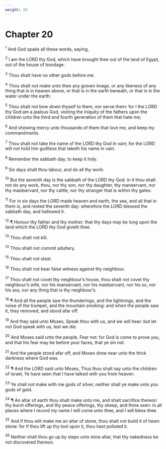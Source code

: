 ```yaml
---
weight: 20
---
```


# Chapter 20

<sup>1</sup> And God spake all these words, saying, 

<sup>2</sup> I am the LORD thy God, which have brought thee out of the land of Egypt, out of the house of bondage. 

<sup>3</sup> Thou shalt have no other gods before me. 

<sup>4</sup> Thou shalt not make unto thee any graven image, or any likeness of any thing that is in heaven above, or that is in the earth beneath, or that is in the water under the earth: 

<sup>5</sup> Thou shalt not bow down thyself to them, nor serve them: for I the LORD thy God am a jealous God, visiting the iniquity of the fathers upon the children unto the third and fourth generation of them that hate me; 

<sup>6</sup> And shewing mercy unto thousands of them that love me, and keep my commandments. 

<sup>7</sup> Thou shalt not take the name of the LORD thy God in vain; for the LORD will not hold him guiltless that taketh his name in vain. 

<sup>8</sup> Remember the sabbath day, to keep it holy. 

<sup>9</sup> Six days shalt thou labour, and do all thy work: 

<sup>10</sup> But the seventh day is the sabbath of the LORD thy God: in it thou shalt not do any work, thou, nor thy son, nor thy daughter, thy manservant, nor thy maidservant, nor thy cattle, nor thy stranger that is within thy gates: 

<sup>11</sup> For in six days the LORD made heaven and earth, the sea, and all that in them is, and rested the seventh day: wherefore the LORD blessed the sabbath day, and hallowed it. 

<sup>12</sup> ¶ Honour thy father and thy mother: that thy days may be long upon the land which the LORD thy God giveth thee. 

<sup>13</sup> Thou shalt not kill. 

<sup>14</sup> Thou shalt not commit adultery. 

<sup>15</sup> Thou shalt not steal. 

<sup>16</sup> Thou shalt not bear false witness against thy neighbour. 

<sup>17</sup> Thou shalt not covet thy neighbour’s house, thou shalt not covet thy neighbour’s wife, nor his manservant, nor his maidservant, nor his ox, nor his ass, nor any thing that is thy neighbour’s. 

<sup>18</sup> ¶ And all the people saw the thunderings, and the lightnings, and the noise of the trumpet, and the mountain smoking: and when the people saw it, they removed, and stood afar off. 

<sup>19</sup> And they said unto Moses, Speak thou with us, and we will hear: but let not God speak with us, lest we die. 

<sup>20</sup> And Moses said unto the people, Fear not: for God is come to prove you, and that his fear may be before your faces, that ye sin not. 

<sup>21</sup> And the people stood afar off, and Moses drew near unto the thick darkness where God was. 

<sup>22</sup> ¶ And the LORD said unto Moses, Thus thou shalt say unto the children of Israel, Ye have seen that I have talked with you from heaven. 

<sup>23</sup> Ye shall not make with me gods of silver, neither shall ye make unto you gods of gold. 

<sup>24</sup> ¶ An altar of earth thou shalt make unto me, and shalt sacrifice thereon thy burnt offerings, and thy peace offerings, thy sheep, and thine oxen: in all places where I record my name I will come unto thee, and I will bless thee. 

<sup>25</sup> And if thou wilt make me an altar of stone, thou shalt not build it of hewn stone: for if thou lift up thy tool upon it, thou hast polluted it. 

<sup>26</sup> Neither shalt thou go up by steps unto mine altar, that thy nakedness be not discovered thereon. 


